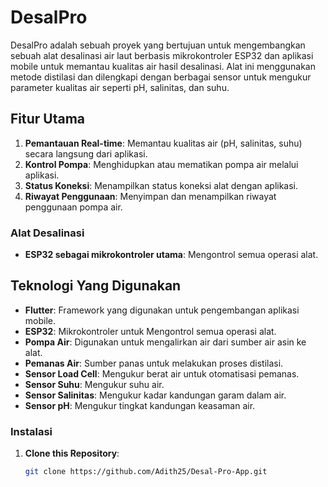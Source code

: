 # DesalPro
DesalPro adalah sebuah proyek yang bertujuan untuk mengembangkan sebuah alat desalinasi air laut berbasis mikrokontroler ESP32 dan aplikasi mobile untuk memantau kualitas air hasil desalinasi. Alat ini menggunakan metode distilasi dan dilengkapi dengan berbagai sensor untuk mengukur parameter kualitas air seperti pH, salinitas, dan suhu.

## Fitur Utama
1. **Pemantauan Real-time**: Memantau kualitas air (pH, salinitas, suhu) secara langsung dari aplikasi.
2. **Kontrol Pompa**: Menghidupkan atau mematikan pompa air melalui aplikasi.
3. **Status Koneksi**: Menampilkan status koneksi alat dengan aplikasi.
4. **Riwayat Penggunaan**: Menyimpan dan menampilkan riwayat penggunaan pompa air.

### Alat Desalinasi
- **ESP32 sebagai mikrokontroler utama**: Mengontrol semua operasi alat.

## Teknologi Yang Digunakan
- **Flutter**: Framework yang digunakan untuk pengembangan aplikasi mobile.
- **ESP32**: Mikrokontroler untuk Mengontrol semua operasi alat.
- **Pompa Air**: Digunakan untuk mengalirkan air dari sumber air asin ke alat.
- **Pemanas Air**: Sumber panas untuk melakukan proses distilasi.
- **Sensor Load Cell**: Mengukur berat air untuk otomatisasi pemanas.
- **Sensor Suhu**: Mengukur suhu air.
- **Sensor Salinitas**: Mengukur kadar kandungan garam dalam air.
- **Sensor pH**: Mengukur tingkat kandungan keasaman air.

### Instalasi

1. **Clone this Repository**:
   ```sh
   git clone https://github.com/Adith25/Desal-Pro-App.git
